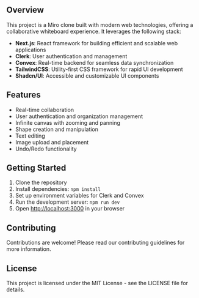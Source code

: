 ## Overview

This project is a Miro clone built with modern web technologies, offering a collaborative whiteboard experience. It leverages the following stack:

- **Next.js**: React framework for building efficient and scalable web applications
- **Clerk**: User authentication and management
- **Convex**: Real-time backend for seamless data synchronization
- **TailwindCSS**: Utility-first CSS framework for rapid UI development
- **Shadcn/UI**: Accessible and customizable UI components

## Features

- Real-time collaboration
- User authentication and organization management
- Infinite canvas with zooming and panning
- Shape creation and manipulation
- Text editing
- Image upload and placement
- Undo/Redo functionality

## Getting Started

1. Clone the repository
2. Install dependencies: `npm install`
3. Set up environment variables for Clerk and Convex
4. Run the development server: `npm run dev`
5. Open [http://localhost:3000](http://localhost:3000) in your browser

## Contributing

Contributions are welcome! Please read our contributing guidelines for more information.

## License

This project is licensed under the MIT License - see the LICENSE file for details.

